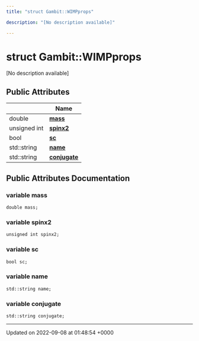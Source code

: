 ```yaml
---
title: "struct Gambit::WIMPprops"

description: "[No description available]"

---
```


# struct Gambit::WIMPprops



[No description available]

## Public Attributes

|                | Name           |
| -------------- | -------------- |
| double | **[mass](/documentation/code/classes/structgambit_1_1wimpprops/#variable-gambitwimpprops-mass)**  |
| unsigned int | **[spinx2](/documentation/code/classes/structgambit_1_1wimpprops/#variable-gambitwimpprops-spinx2)**  |
| bool | **[sc](/documentation/code/classes/structgambit_1_1wimpprops/#variable-gambitwimpprops-sc)**  |
| std::string | **[name](/documentation/code/classes/structgambit_1_1wimpprops/#variable-gambitwimpprops-name)**  |
| std::string | **[conjugate](/documentation/code/classes/structgambit_1_1wimpprops/#variable-gambitwimpprops-conjugate)**  |

## Public Attributes Documentation

### variable mass

```
double mass;
```


### variable spinx2

```
unsigned int spinx2;
```


### variable sc

```
bool sc;
```


### variable name

```
std::string name;
```


### variable conjugate

```
std::string conjugate;
```


-------------------------------

Updated on 2022-09-08 at 01:48:54 +0000